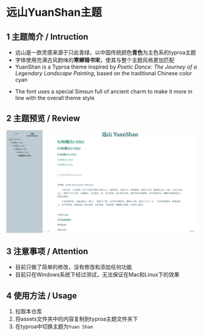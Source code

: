 # 远山YuanShan主题

## 1 主题简介 / Intruction

- 远山是一款灵感来源于只此青绿，以中国传统颜色**青色**为主色系的typroa主题
- 字体使用充满古风韵味的**寒蝉锦书宋**，使其与整个主题风格更加匹配
- YuanShan is a Typroa theme inspired by *Poetic Dance: The Journey of a Legendary Landscape Painting*, based on the traditional Chinese color cyan
+ The font uses a special Simsun full of ancient charm to make it more in line with the overall theme style

## 2 主题预览 / Review

![](https://github.com/GRAVITYELSW/Typro-theme-YuanShan/blob/master/pic/%E8%BF%9C%E5%B1%B1YuanShan.png)
## 3 注意事项 / Attention

+ 目前只做了简单的修改，没有修改和添加任何功能
+ 目前只在Windows系统下经过测试，无法保证在Mac和Linux下的效果

## 4 使用方法 / Usage

1. 拉取本仓库
2. 将assets文件夹中的内容复制到typroa主题文件夹下
3. 在typroa中切换主题为`Yuan Shan`

